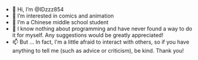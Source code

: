 - 👋 Hi, I’m @IDzzz854
- 👀 I’m interested in comics and animation
- 🌱 I’m a Chinese middle school student
- 💞️ I know nothing about programming and have never found a way to do it for myself. Any suggestions would be greatly appreciated!
- 📫 But … In fact, I'm a little afraid to interact with others, so if you have anything to tell me (such as advice or criticism), be kind. Thank you!

<!---
IDzzz854/IDzzz854 is a ✨ special ✨ repository because its `README.md` (this file) appears on your GitHub profile.
You can click the Preview link to take a look at your changes.
--->
